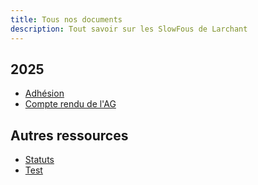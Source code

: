 ```yaml
---
title: Tous nos documents
description: Tout savoir sur les SlowFous de Larchant
---
```

## 2025 

- [Adhésion](adhesion2025.pdf)
- [Compte rendu de l'AG](AG2025.pdf)

## Autres ressources

- [Statuts](statuts.pdf)
- [Test](test.pdf)
